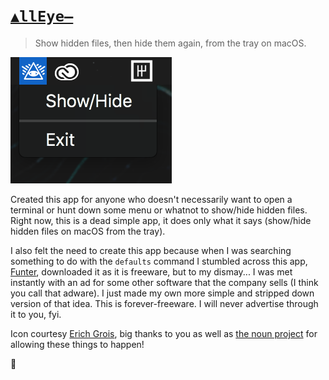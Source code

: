 # [`▲llEye—`](http://all-eye.io)
> Show hidden files, then hide them again, from the tray on macOS.  

![preview](https://github.com/gvost/all-eye/blob/master/asset/preview.png)

Created this app for anyone who doesn't necessarily want to open a terminal or hunt down some menu or whatnot to show/hide hidden files. Right now, this is a dead simple app, it does only what it says (show/hide hidden files on macOS from the tray).

I also felt the need to create this app because when I was searching something to do with the `defaults` command I stumbled across this app, [Funter](https://nektony.com/products/funter), downloaded it as it is freeware, but to my dismay... I was met instantly with an ad for some other software that the company sells (I think you call that adware). I just made my own more simple and stripped down version of that idea. This is forever-freeware. I will never advertise through it to you, fyi.

Icon courtesy [Erich Grois](https://thenounproject.com/erichgrois/), big thanks to you as well as [the noun project](https://thenounproject.com) for allowing these things to happen!

🖤
